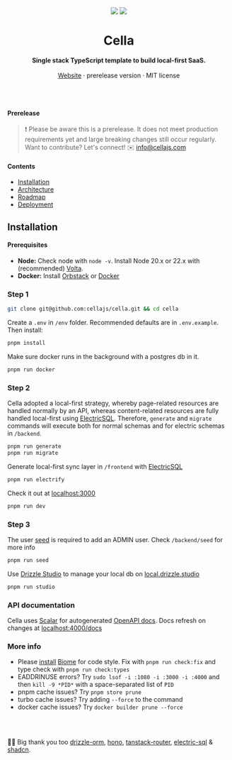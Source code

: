 <div align="center">

  <img src="./.github/banner-dark.png#gh-dark-mode-only" />
  <img src="./.github/banner.png#gh-light-mode-only" />

<br />

<!--
 *                            _ _
 *    ░▒▓█████▓▒░     ___ ___| | | __ _
 *    ░▒▓█   █▓▒░    / __/ _ \ | |/ _` |
 *    ░▒▓█   █▓▒░   | (_|  __/ | | (_| |
 *    ░▒▓█████▓▒░    \___\___|_|_|\__,_|                            
 *
 -->


<p>
	<h1><b>Cella</b></h1>
<p>
    <b>Single stack TypeScript template to build local-first SaaS.</b>
    <br />
    <br />
    <a href="https://cellajs.com">Website</a>
    ·
    prerelease version
    ·
    MIT license
  </p>
  <br />
  <br />
</p>

</div>

#### Prerelease

> ❗ Please be aware this is a prerelease. It does not meet production requirements yet and large breaking changes still occur regularly. Want to contribute? Let's connect! ✉️ <info@cellajs.com>


#### Contents
- [Installation](#installation)
- [Architecture](/info/ARCHITECTURE.md)
- [Roadmap](/info/ROADMAP.md)
- [Deployment](/info/DEPLOYMENT.md)

## Installation

#### Prerequisites
- **Node:** Check node with `node -v`. Install Node 20.x or 22.x with (recommended) [Volta](https://docs.volta.sh/guide/).
- **Docker:** Install [Orbstack](https://orbstack.dev/) or [Docker](https://docs.docker.com/get-docker/)

### Step 1

```bash
git clone git@github.com:cellajs/cella.git && cd cella
```

Create a `.env` in `/env` folder. Recommended defaults are in `.env.example`. Then install:

```bash
pnpm install
```

Make sure docker runs in the background with a postgres db in it. 

```bash
pnpm run docker
```

### Step 2
Cella adopted a local-first strategy, whereby page-related resources are handled normally by an API, whereas content-related resources are fully handled local-first using [ElectricSQL](https://github.com/electric-sql/electric).
Therefore, `generate` and `migrate` commands will execute both for normal schemas and for electric schemas in `/backend`.

```bash
pnpm run generate
pnpm run migrate 
```

Generate local-first sync layer in `/frontend` with [ElectricSQL](https://github.com/electric-sql/electric)

```bash
pnpm run electrify
```

Check it out at [localhost:3000](http://localhost:3000)

```bash
pnpm run dev
```

### Step 3

The user [seed](/backend/seed/index.ts) is required to add an ADMIN user. Check `/backend/seed` for more info

```bash
pnpm run seed
```

Use [Drizzle Studio](https://orm.drizzle.team/drizzle-studio/overview) to manage your local db on [local.drizzle.studio](http:local.drizzle.studio)

```bash
pnpm run studio
```

### API documentation
Cella uses [Scalar](https://scalar.com) for autogenerated [OpenAPI docs](https://api.cellajs.com/docs).  Docs refresh on changes at [localhost:4000/docs](http://localhost:4000/docs)


### More info
- Please [install](https://marketplace.visualstudio.com/items?itemName=biomejs.biome) [Biome](https://biomejs.dev/) for code style. Fix with `pnpm run check:fix` and type check with `pnpm run check:types`
- EADDRINUSE errors? Try `sudo lsof -i :1080 -i :3000 -i :4000` and then `kill -9 *PID*` with a space-separated list of `PID`
- pnpm cache issues? Try `pnpm store prune`
- turbo cache issues? Try adding `--force` to the command
- docker cache issues? Try `docker builder prune --force`

<br />
<br />

💙💛 Big thank you too [drizzle-orm](https://github.com/drizzle-team/drizzle-orm), [hono](https://github.com/honojs/hono), [tanstack-router](https://github.com/tanstack/router), [electric-sql](https://github.com/electric-sql/electric) & [shadcn](https://github.com/shadcn-ui/ui).
